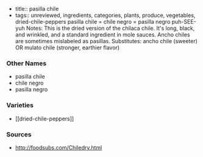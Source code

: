 - title:: pasilla chile
- tags:: unreviewed, ingredients, categories, plants, produce, vegetables, dried-chile-peppers
pasilla chile = chile negro = pasilla negro puh-SEE-yuh Notes: This is the dried version of the chilaca chile. It's long, black, and wrinkled, and a standard ingredient in mole sauces. Ancho chiles are sometimes mislabeled as pasillas. Substitutes: ancho chile (sweeter) OR mulato chile (stronger, earthier flavor)

### Other Names

* pasilla chile
* chile negro
* pasilla negro

### Varieties

* [[dried-chile-peppers]]

### Sources
* http://foodsubs.com/Chiledry.html
